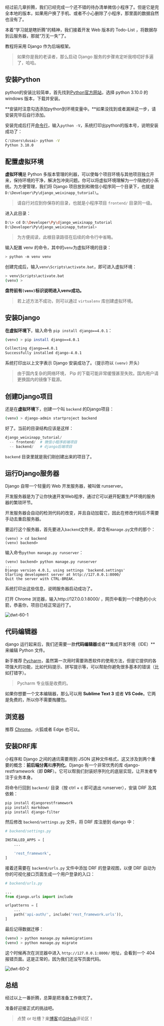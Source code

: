 经过前几章折腾，我们已经完成一个还不错的待办清单微信小程序了。但是它是完全本地的版本，如果用户换了手机、或者不小心删除了小程序，那里面的数据自然也没有了。

本着“学习就是瞎折腾”的精神，我们接着开发 Web 版本的 Todo-List ，将数据存到云服务器，那就“万无一失”了。

教程将采用 Django 作为后端框架。

> 如果你是我的老读者，那么启动 Django 服务的步骤肯定听我唠叨好多遍了，哈哈。

## 安装Python

python的安装比较简单，首先找到[Python官方网站](https://www.python.org/)，选择 python 3.10.0 的 windows 版本，下载并安装。

**安装时注意勾选添加python到环境变量中。**如果没找到或者漏掉这一步，请安装完毕后自行添加。

安装完成后打开[命令行](https://jingyan.baidu.com/article/046a7b3e83a505f9c27fa9a2.html)，输入`python -V`，系统打印出python的版本号，说明安装成功了：

```bash
C:\Users\dusai> python -V
Python 3.10.0
```

## 配置虚拟环境

**虚拟环境**是 Python 多版本管理的利器，可以使每个项目环境与其他项目独立开来，保持环境的干净，解决包冲突问题。你可以将虚拟环境理解为一个隔绝的小系统。为方便管理，我们将 Django 项目放到和微信小程序同一个目录下，也就是 `D:\Developer\Py\django_weixinapp_tutorial\`。

> 请自行对应到你保存的目录，也就是小程序项目 `frontend/` 目录同一级。

进入此目录：

```bash
D:\> cd D:\Developer\Py\django_weixinapp_tutorial
D:\Developer\Py\django_weixinapp_tutorial>
```

> 为方便阅读，此根目录路径在后续的命令行中省略。

输入配置 venv 的命令，其中的`venv`为虚拟环境的目录：

```bash
> python -m venv venv  
```

创建完成后，输入`venv\Scripts\activate.bat`，即可进入虚拟环境：

```bash
> venv\Scripts\activate.bat
(venv) >
```

**盘符前有`(venv)`标识说明进入venv成功。**

> 若上述方法不成功，则可以通过 `virtualenv` 库创建虚拟环境。

## 安装Django

**在虚拟环境下**，输入命令 `pip install django==4.0.1`：

```bash
(venv) > pip install django==4.0.1

Collecting django==4.0.1
Successfully installed django-4.0.1
```

系统打印出以上文字表示 Django 安装成功了。（提示符以 `(venv)` 开头）

> 由于国内复杂的网络环境， Pip 的下载可能非常缓慢甚至失败。国内用户请更换国内的镜像下载源。

## 创建Django项目

还是在**虚拟环境**下，创建一个叫 `backend` 的Django项目：

```bash
(venv) > django-admin startproject backend
```

好了。当前的目录结构应该是这样：

```python
django_weixinapp_tutorial/
  -- frontend/  # 微信小程序前端项目
  -- backend/   # django后端项目
```

`backend` 目录里就是我们刚创建出来的项目了。

## 运行Django服务器

Django 自带一个轻量的 Web 开发服务器，被叫做 runserver。

开发服务器是为了让你快速开发Web程序，通过它可以避开配置生产环境的服务器的繁琐环节。

开发服务器会自动的检测代码的改变，并且自动加载它，因此在修改代码后不需要手动去重启服务器。

要运行这个服务器，首先要进入`backend`文件夹，即含有`manage.py`文件的那个：

```
(venv) > cd backend
(venv) backend>
```

输入命令`python manage.py runserver`：

```
(venv) backend> python manage.py runserver
...
Django version 4.0.1, using settings 'backend.settings'
Starting development server at http://127.0.0.1:8000/
Quit the server with CTRL-BREAK.
```

系统打印出这些信息，说明服务器启动成功了。

打开 Chrome 浏览器，输入http://127.0.0.1:8000/ ，网页中看到一个绿色的小火箭，恭喜你，项目已经正常运行了。

![dwt-60-1](https://blog.dusaiphoto.com/img/dwt-60-1.jpg)

## 代码编辑器

django 运行起来后，我们还需要一款**代码编辑器**或者**集成开发环境（IDE）**来编辑 Python 文件。

新手推荐 [Pycharm](https://www.jetbrains.com/pycharm/)，虽然第一次用时需要熟悉软件的使用方法，但是它提供的各项强大的功能，比如代码提示、拼写提示等，可以帮助你避免很多基本的错误（比如打错字）。

> Pycharm 专业版是收费的。

如果你想要一个文本编辑器，那么可以用 **Sublime Text 3** 或者 **VS Code**。它两是免费的，所以你不需要掏腰包。

## 浏览器

推荐 [Chrome](https://www.google.com/chrome/)。火狐或者 Edge 也可以。

## 安装DRF库

小程序和 Django 之间的通讯需要用到 JSON 这种文件格式，这又涉及到两个重要的概念：**前后端分离**和**序列化**。Django 有一个非常优秀的库 django-restframework（即 **DRF**）。它可以帮我们封装好序列化的底层实现，让开发者专注于业务本身。

将命令行回到 `backend/` 目录（按 ctrl + c 即可退出 runserver），安装 DRF 及其依赖：

```bash
pip install djangorestframework
pip install markdown
pip install django-filter
```

然后修改 `backend/settings.py` 文件，将 DRF 库注册到 django 中：

```python
# backend/settings.py

INSTALLED_APPS = [
    ...

    'rest_framework',
]
```

接着还需要在 `backend/urls.py` 文件中添加 DRF 的登录视图，以便 DRF 自动为你的可视化接口页面生成一个用户登录的入口：

```python
# backend/urls.py

...
from django.urls import include

urlpatterns = [
    ...
    path('api-auth/', include('rest_framework.urls')),
]

```

最后记得数据迁移：

```bash
(venv) > python manage.py makemigrations
(venv) > python manage.py migrate
```

这个时候再次在浏览器中进入 `http://127.0.0.1:8000/` 地址，会看到一个 404 报错页面。这是正常的，因为我们还没写页面代码。

![dwt-60-2](https://blog.dusaiphoto.com/img/dwt-60-2.jpg)

## 总结

经过以上一番折腾，总算是把准备工作做完了。

准备好迎接正式的挑战吧。

> 点赞 or 吐槽？来[博客](https://www.dusaiphoto.com/)或[GitHub](https://github.com/stacklens)评论区！